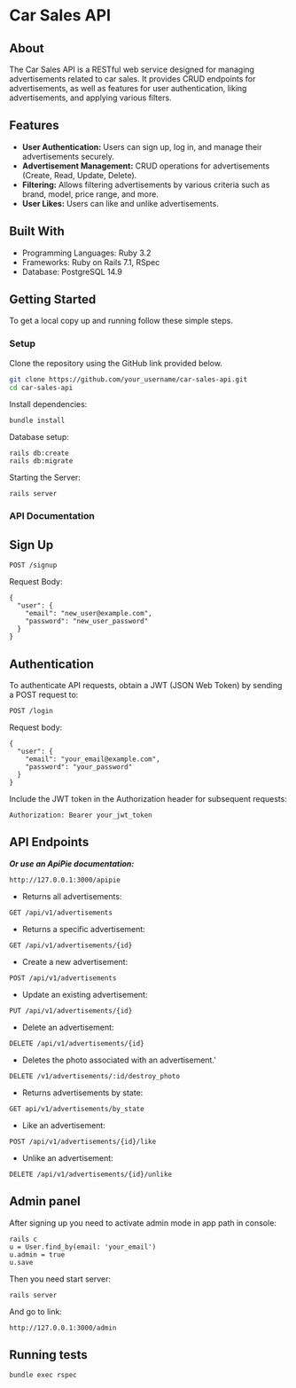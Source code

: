# Car Sales API

## About

The Car Sales API is a RESTful web service designed for managing advertisements related to car sales. It provides CRUD endpoints for advertisements, as well as features for user authentication, liking advertisements, and applying various filters.

## Features

- **User Authentication:** Users can sign up, log in, and manage their advertisements securely.
- **Advertisement Management:** CRUD operations for advertisements (Create, Read, Update, Delete).
- **Filtering:** Allows filtering advertisements by various criteria such as brand, model, price range, and more.
- **User Likes:** Users can like and unlike advertisements.

## Built With

- Programming Languages: Ruby 3.2
- Frameworks: Ruby on Rails 7.1, RSpec
- Database: PostgreSQL 14.9

## Getting Started

To get a local copy up and running follow these simple steps.

### Setup

Clone the repository using the GitHub link provided below.

```bash
git clone https://github.com/your_username/car-sales-api.git
cd car-sales-api
```

Install dependencies:

```
bundle install
```

Database setup:

```
rails db:create
rails db:migrate
```

Starting the Server:

```
rails server
```

### API Documentation

## Sign Up
```
POST /signup
```

Request Body:

```
{
  "user": {
    "email": "new_user@example.com",
    "password": "new_user_password"
  }
}
```

## Authentication

To authenticate API requests, obtain a JWT (JSON Web Token) by sending a POST request to:

```
POST /login
```

Request body:

```
{
  "user": {
    "email": "your_email@example.com",
    "password": "your_password"
  }
}
```

Include the JWT token in the Authorization header for subsequent requests:

```
Authorization: Bearer your_jwt_token
```



## API Endpoints

***Or use an ApiPie documentation:***

```
http://127.0.0.1:3000/apipie
```

- Returns all advertisements:

```
GET /api/v1/advertisements
```

- Returns a specific advertisement:

```
GET /api/v1/advertisements/{id}
```

- Create a new advertisement:

```
POST /api/v1/advertisements
```

- Update an existing advertisement:

```
PUT /api/v1/advertisements/{id}
```

- Delete an advertisement:

```
DELETE /api/v1/advertisements/{id}
```

- Deletes the photo associated with an advertisement.'

```
DELETE /v1/advertisements/:id/destroy_photo
```

- Returns advertisements by state:

```
GET api/v1/advertisements/by_state
```

- Like an advertisement:

```
POST /api/v1/advertisements/{id}/like
```

- Unlike an advertisement:

```
DELETE /api/v1/advertisements/{id}/unlike
```

## Admin panel

After signing up you need to activate admin mode in app path in console:

```
rails c
u = User.find_by(email: 'your_email')
u.admin = true
u.save
```

Then you need start server:

```
rails server
```

And go to link:

```
http://127.0.0.1:3000/admin
```

## Running tests

```
bundle exec rspec
```




